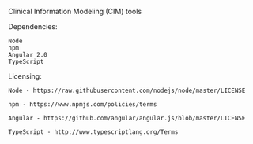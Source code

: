 Clinical Information Modeling (CIM) tools

Dependencies:

    Node
    npm
    Angular 2.0
    TypeScript


Licensing:

    Node - https://raw.githubusercontent.com/nodejs/node/master/LICENSE

    npm - https://www.npmjs.com/policies/terms

    Angular - https://github.com/angular/angular.js/blob/master/LICENSE

    TypeScript - http://www.typescriptlang.org/Terms


